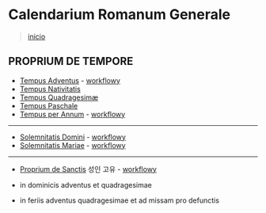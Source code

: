 # Calendarium Romanum Generale
> [inicio](./README.md)

## PROPRIUM DE TEMPORE
* [Tempus Adventus](./lc/LA.md) - [workflowy]()
* [Tempus Nativitatis](./lc/LN.md)
* [Tempus Quadragesimæ](./lc/LQ.md)
* [Tempus Paschale](./lc/LP.md)
* [Tempus per Annum](./lc/LH.md) - [workflowy](https://workflowy.com/s/tempus-per-annum/4HRnbQHkKORfjtA7)

----

* [Solemnitatis Domini](./lc/LD.md) - [workflowy](https://workflowy.com/s/2cac36cb7081/Aime2MyS409h9Stz)
* [Solemnitatis Mariae](./lc/LM.md) - [workflowy](https://workflowy.com/s/08ac9c91032b/mdK24ahiTGkQo7dH)

----

* [Proprium de Sanctis](./lc/SS.md) 성인 고유 - [workflowy](https://workflowy.com/s/c5a3a4189100/iVSSDScpvuwqjefE)  

* in dominicis adventus et quadragesimae  
* in feriis adventus quadragesimae et ad missam pro defunctis


